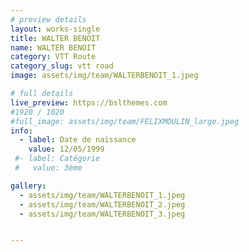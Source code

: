 ```yaml
---
# preview details
layout: works-single
title: WALTER BENOIT
name: WALTER BENOIT
category: VTT Route
category_slug: vtt road
image: assets/img/team/WALTERBENOIT_1.jpeg

# full details
live_preview: https://bslthemes.com
#1920 / 1020
#full_image: assets/img/team/FELIXMOULIN_large.jpeg
info:
  - label: Date de naissance
    value: 12/05/1999
 #- label: Catégorie 
 #   value: 3ème

gallery:
  - assets/img/team/WALTERBENOIT_1.jpeg
  - assets/img/team/WALTERBENOIT_2.jpeg
  - assets/img/team/WALTERBENOIT_3.jpeg


---
```

